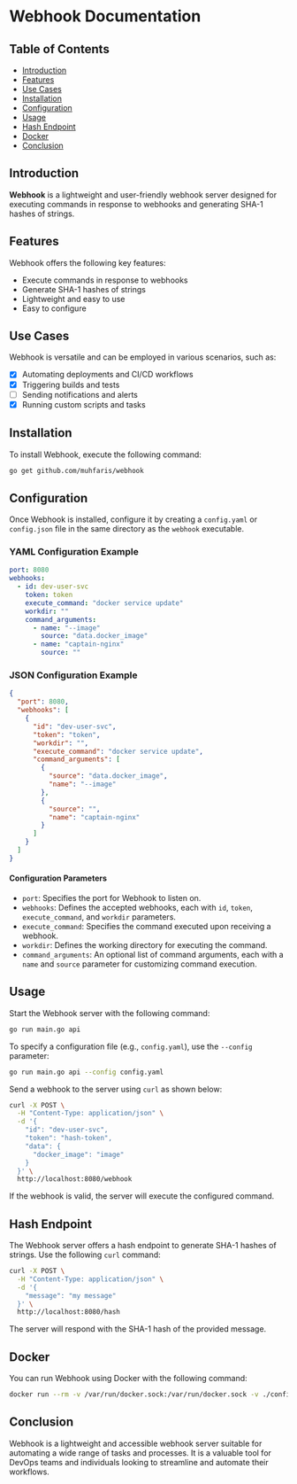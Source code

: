 # Webhook Documentation

## Table of Contents

- [Introduction](#introduction)
- [Features](#features)
- [Use Cases](#use-cases)
- [Installation](#installation)
- [Configuration](#configuration)
- [Usage](#usage)
- [Hash Endpoint](#hash-endpoint)
- [Docker](#docker)
- [Conclusion](#conclusion)

## Introduction

**Webhook** is a lightweight and user-friendly webhook server designed for executing commands in response to webhooks and generating SHA-1 hashes of strings.

## Features

Webhook offers the following key features:

- Execute commands in response to webhooks
- Generate SHA-1 hashes of strings
- Lightweight and easy to use
- Easy to configure

## Use Cases

Webhook is versatile and can be employed in various scenarios, such as:

- [x] Automating deployments and CI/CD workflows
- [x] Triggering builds and tests
- [ ] Sending notifications and alerts
- [x] Running custom scripts and tasks

## Installation

To install Webhook, execute the following command:

```bash
go get github.com/muhfaris/webhook
```

## Configuration

Once Webhook is installed, configure it by creating a `config.yaml` or `config.json` file in the same directory as the `webhook` executable.

### YAML Configuration Example

```yaml
port: 8080
webhooks:
  - id: dev-user-svc
    token: token
    execute_command: "docker service update"
    workdir: ""
    command_arguments:
      - name: "--image"
        source: "data.docker_image"
      - name: "captain-nginx"
        source: ""
```

### JSON Configuration Example

```json
{
  "port": 8080,
  "webhooks": [
    {
      "id": "dev-user-svc",
      "token": "token",
      "workdir": "",
      "execute_command": "docker service update",
      "command_arguments": [
        {
          "source": "data.docker_image",
          "name": "--image"
        },
        {
          "source": "",
          "name": "captain-nginx"
        }
      ]
    }
  ]
}
```

#### Configuration Parameters

- `port`: Specifies the port for Webhook to listen on.
- `webhooks`: Defines the accepted webhooks, each with `id`, `token`, `execute_command`, and `workdir` parameters.
- `execute_command`: Specifies the command executed upon receiving a webhook.
- `workdir`: Defines the working directory for executing the command.
- `command_arguments`: An optional list of command arguments, each with a `name` and `source` parameter for customizing command execution.

## Usage

Start the Webhook server with the following command:

```bash
go run main.go api
```

To specify a configuration file (e.g., `config.yaml`), use the `--config` parameter:

```bash
go run main.go api --config config.yaml
```

Send a webhook to the server using `curl` as shown below:

```bash
curl -X POST \
  -H "Content-Type: application/json" \
  -d '{
    "id": "dev-user-svc",
    "token": "hash-token",
    "data": {
      "docker_image": "image"
    }
  }' \
  http://localhost:8080/webhook
```

If the webhook is valid, the server will execute the configured command.

## Hash Endpoint

The Webhook server offers a hash endpoint to generate SHA-1 hashes of strings. Use the following `curl` command:

```bash
curl -X POST \
  -H "Content-Type: application/json" \
  -d '{
    "message": "my message"
  }' \
  http://localhost:8080/hash
```

The server will respond with the SHA-1 hash of the provided message.

## Docker

You can run Webhook using Docker with the following command:

```bash
docker run --rm -v /var/run/docker.sock:/var/run/docker.sock -v ./config.yaml:/app/config.yaml --publish 8080:8080 webhook:v1 api --config /app/config.yaml
```

## Conclusion

Webhook is a lightweight and accessible webhook server suitable for automating a wide range of tasks and processes. It is a valuable tool for DevOps teams and individuals looking to streamline and automate their workflows.
